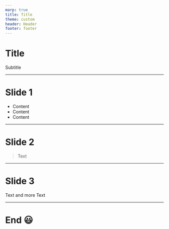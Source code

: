 ```yaml
---
marp: true
title: Title
theme: custom
header: Header
footer: footer
---
```


<!-- _class: lead -->

# Title

Subtitle

<!-- Notes -->

---

# Slide 1

- Content
- Content
- Content

---

# Slide 2

> Text

---

# Slide 3

Text and more Text

---

<!-- _class: end -->

# End :smiley: